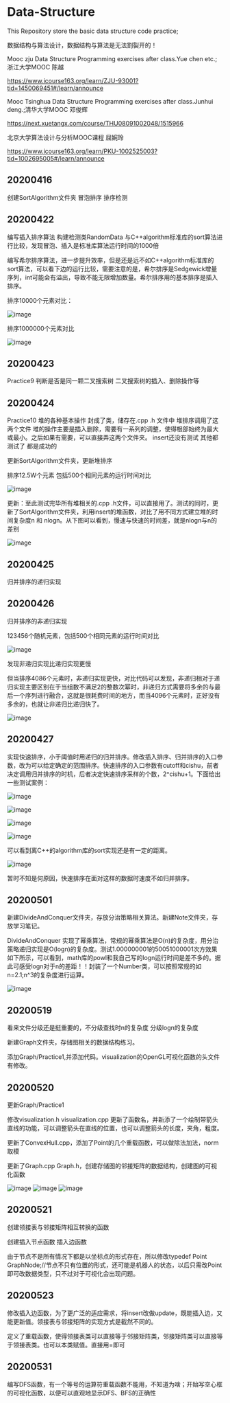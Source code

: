 # Data-Structure
This Repository store the basic data structure code practice;

数据结构与算法设计，数据结构与算法是无法割裂开的！

Mooc zju Data Structure Programming exercises after class.Yue chen etc.;浙江大学MOOC 陈越

https://www.icourse163.org/learn/ZJU-93001?tid=1450069451#/learn/announce

Mooc Tsinghua Data Structure Programming exercises after class.Junhui deng.;清华大学MOOC 邓俊辉

https://next.xuetangx.com/course/THU08091002048/1515966

北京大学算法设计与分析MOOC课程 屈婉玲

https://www.icourse163.org/learn/PKU-1002525003?tid=1002695005#/learn/announce

## 20200416 

创建SortAlgorithm文件夹 冒泡排序 排序检测 

## 20200422 

编写插入排序算法 构建检测类RandomData 与C++algorithm标准库的sort算法进行比较，发现冒泡、插入是标准库算法运行时间的1000倍

编写希尔排序算法，进一步提升效率，但是还是远不如C++algorithm标准库的sort算法，可以看下边的运行比较，需要注意的是，希尔排序是Sedgewick增量序列，int可能会有溢出，导致不能无限增加数量。希尔排序用的基本排序是插入排序。

排序10000个元素对比：

![image](https://github.com/Robotics-Zhikai/Data-Structure-/blob/master/image/%E5%86%92%E6%B3%A1%E6%8F%92%E5%85%A5%E5%B8%8C%E5%B0%94C%2B%2B%E5%AF%B9%E6%AF%94.png)

排序1000000个元素对比

![image](https://github.com/Robotics-Zhikai/Data-Structure-/blob/master/image/C%2B%2B%E5%B8%8C%E5%B0%94.png)

## 20200423 

Practice9 判断是否是同一颗二叉搜索树 二叉搜索树的插入、删除操作等

## 20200424 

Practice10 堆的各种基本操作 封成了类，储存在.cpp .h 文件中 堆排序调用了这两个文件 堆的操作主要是插入删除，需要有一系列的调整，使得根部始终为最大或最小。之后如果有需要，可以直接弄这两个文件夹。 insert还没有测试 其他都测试了 都是成功的

更新SortAlgorithm文件夹，更新堆排序

排序12.5W个元素 包括500个相同元素的运行时间对比

![image](https://github.com/Robotics-Zhikai/Data-Structure-/blob/master/image/12.5w%E5%B8%8C%E5%B0%94%E5%A0%86.png)

更新：至此测试完毕所有堆相关的.cpp .h文件，可以直接用了。测试的同时，更新了SortAlgorithm文件夹，利用insert的堆函数，对比了用不同方式建立堆的时间复杂度n 和 nlogn。从下图可以看到，慢速与快速的时间差，就是nlogn与n的差别

![image](https://github.com/Robotics-Zhikai/Data-Structure-/blob/master/image/%E6%B5%8B%E8%AF%95insert%E5%A0%86.png)

## 20200425 

归并排序的递归实现

## 20200426 

归并排序的非递归实现

123456个随机元素，包括500个相同元素的运行时间对比 

![image](https://github.com/Robotics-Zhikai/Data-Structure-/blob/master/image/5.png)

发现非递归实现比递归实现更慢

但当排序4086个元素时，非递归实现更快，对比代码可以发现，非递归相对于递归实现主要区别在于当组数不满足2的整数次幂时，非递归方式需要将多余的与最后一个序列进行融合，这就是很耗费时间的地方，而当4096个元素时，正好没有多余的，也就让非递归比递归快了。 

![image](https://github.com/Robotics-Zhikai/Data-Structure-/blob/master/image/6.png)

## 20200427 

实现快速排序，小于阈值时用递归的归并排序。修改插入排序、归并排序的入口参数，改为可以给定确定的范围排序。快速排序的入口参数有cutoff和cishu，前者决定调用归并排序的时机，后者决定快速排序采样的个数，2^cishu+1。下面给出一些测试案例：

![image](https://github.com/Robotics-Zhikai/Data-Structure-/blob/master/image/7.png)

![image](https://github.com/Robotics-Zhikai/Data-Structure-/blob/master/image/8.png)

![image](https://github.com/Robotics-Zhikai/Data-Structure-/blob/master/image/9.png)

![image](https://github.com/Robotics-Zhikai/Data-Structure-/blob/master/image/10.png)

可以看到离C++的algorithm库的sort实现还是有一定的距离。

![image](https://github.com/Robotics-Zhikai/Data-Structure-/blob/master/image/11.png)

暂时不知是何原因，快速排序在面对这样的数据时速度不如归并排序。

## 20200501 

新建DivideAndConquer文件夹，存放分治策略相关算法。新建Note文件夹，存放学习笔记。

DivideAndConquer 实现了幂乘算法，常规的幂乘算法是O(n)的复杂度，用分治策略递归实现是O(logn)的复杂度。测试1.000000001的50051000001次方效果如下所示，可以看到，math库的powl和我自己写的logn运行时间是差不多的。据此可感受logn对于n的差距！！封装了一个Number类，可以按照常规的如n=2.1;n^3的复杂度进行运算。

![image](https://github.com/Robotics-Zhikai/Data-Structure-/blob/master/image/12.png)

## 20200519
看来文件分级还是挺重要的，不分级查找时n的复杂度 分级logn的复杂度

新建Graph文件夹，存储图相关的数据结构练习。

添加Graph/Practice1,并添加代码。visualization的OpenGL可视化函数的头文件有修改。

## 20200520
更新Graph/Practice1

修改visualization.h visualization.cpp 更新了函数名，并新添了一个绘制带箭头直线的功能，可以调整箭头在直线的位置，也可以调整箭头的长度，夹角，粗度。

更新了ConvexHull.cpp，添加了Point的几个重载函数，可以做除法加法，norm取模

更新了Graph.cpp Graph.h，创建存储图的邻接矩阵的数据结构，创建图的可视化函数

![image](https://github.com/Robotics-Zhikai/Data-Structure-/blob/master/image/13.png)
![image](https://github.com/Robotics-Zhikai/Data-Structure-/blob/master/image/14.png)
![image](https://github.com/Robotics-Zhikai/Data-Structure-/blob/master/image/15.png)

## 20200521
创建领接表与邻接矩阵相互转换的函数

创建插入节点函数 插入边函数 

由于节点不是所有情况下都是以坐标点的形式存在，所以修改typedef Point GraphNode;//节点不只有位置的形式，还可能是机器人的状态，以后只需改Point即可改数据类型，只不过对于可视化会出现问题。

## 20200523
修改插入边函数，为了更广泛的适应需求，将insert改做update，既能插入边，又能更新值。领接表与邻接矩阵的实现方式是截然不同的。

定义了重载函数，使得领接表类可以直接等于邻接矩阵类，邻接矩阵类可以直接等于领接表类。也可以本类赋值。直接用=即可

## 20200531 
编写DFS函数，有一个等号的运算符重载函数不能用，不知道为啥；开始写空心框的可视化函数，以便可以直观地显示DFS、BFS的正确性



